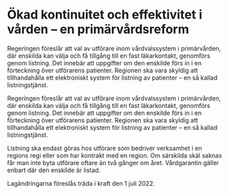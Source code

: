# Ökad kontinuitet och effektivitet i vården – en primärvårdsreform

Regeringen föreslår att val av utförare inom vårdvalssystem i primärvården, där enskilda kan välja och få tillgång till en fast läkarkontakt, genomförs genom listning. Det innebär att uppgifter om den enskilde förs in i en förteckning över utförarens patienter. Regionen ska vara skyldig att tillhandahålla ett elektroniskt system för listning av patienter – en så kallad listningstjänst.

Regeringen föreslår att val av utförare inom vårdvalssystem i primärvården, där enskilda kan välja och få tillgång till en fast läkarkontakt, genomförs genom listning. Det innebär att uppgifter om den enskilde förs in i en förteckning över utförarens patienter. Regionen ska vara skyldig att tillhandahålla ett elektroniskt system för listning av patienter – en så kallad listningstjänst.

Listning ska endast göras hos utförare som bedriver verksamhet i en regions regi eller som har kontrakt med en region. Om särskilda skäl saknas får man inte byta utförare oftare än två gånger om året. Vårdgarantin gäller enbart där den enskilde är listad.

Lagändringarna föreslås träda i kraft den 1 juli 2022.
